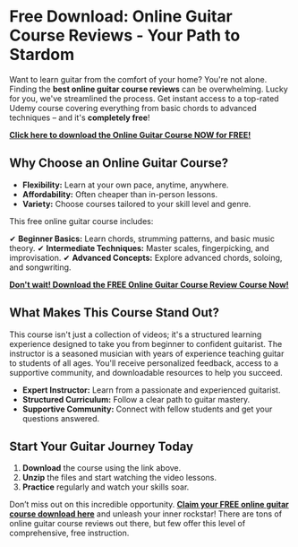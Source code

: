 # Free Download: Online Guitar Course Reviews - Your Path to Stardom

Want to learn guitar from the comfort of your home? You're not alone. Finding the **best online guitar course reviews** can be overwhelming. Lucky for you, we've streamlined the process. Get instant access to a top-rated Udemy course covering everything from basic chords to advanced techniques – and it's **completely free**!

[**Click here to download the Online Guitar Course NOW for FREE!**](https://udemywork.com/online-guitar-course-reviews)

## Why Choose an Online Guitar Course?

*   **Flexibility:** Learn at your own pace, anytime, anywhere.
*   **Affordability:** Often cheaper than in-person lessons.
*   **Variety:** Choose courses tailored to your skill level and genre.

This free online guitar course includes:

✔ **Beginner Basics:** Learn chords, strumming patterns, and basic music theory.
✔ **Intermediate Techniques:** Master scales, fingerpicking, and improvisation.
✔ **Advanced Concepts:** Explore advanced chords, soloing, and songwriting.

[**Don't wait! Download the FREE Online Guitar Course Review Course Now!**](https://udemywork.com/online-guitar-course-reviews)

## What Makes This Course Stand Out?

This course isn't just a collection of videos; it's a structured learning experience designed to take you from beginner to confident guitarist. The instructor is a seasoned musician with years of experience teaching guitar to students of all ages. You'll receive personalized feedback, access to a supportive community, and downloadable resources to help you succeed.

*   **Expert Instructor:** Learn from a passionate and experienced guitarist.
*   **Structured Curriculum:** Follow a clear path to guitar mastery.
*   **Supportive Community:** Connect with fellow students and get your questions answered.

## Start Your Guitar Journey Today

1.  **Download** the course using the link above.
2.  **Unzip** the files and start watching the video lessons.
3.  **Practice** regularly and watch your skills soar.

Don’t miss out on this incredible opportunity. **[Claim your FREE online guitar course download here](https://udemywork.com/online-guitar-course-reviews)** and unleash your inner rockstar! There are tons of online guitar course reviews out there, but few offer this level of comprehensive, free instruction.
